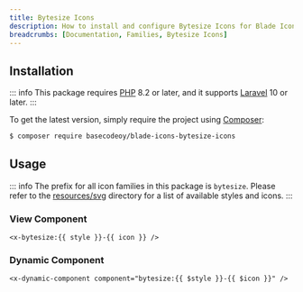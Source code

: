 ```yaml
---
title: Bytesize Icons
description: How to install and configure Bytesize Icons for Blade Icons.
breadcrumbs: [Documentation, Families, Bytesize Icons]
---
```


## Installation

::: info
This package requires [PHP](https://www.php.net/) 8.2 or later, and it supports [Laravel](https://laravel.com/) 10 or later.
:::

To get the latest version, simply require the project using [Composer](https://getcomposer.org/):

```bash
$ composer require basecodeoy/blade-icons-bytesize-icons
```

## Usage

::: info
The prefix for all icon families in this package is `bytesize`. Please refer to the [resources/svg](https://github.com/basecodeoy/blade-icons-bytesize-icons/tree/main/resources/svg) directory for a list of available styles and icons.
:::

### View Component

```blade
<x-bytesize:{{ style }}-{{ icon }} />
```

### Dynamic Component

```blade
<x-dynamic-component component="bytesize:{{ $style }}-{{ $icon }}" />
```
